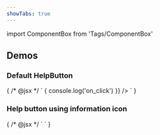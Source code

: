 ```yaml
---
showTabs: true
---
```


import ComponentBox from 'Tags/ComponentBox'

## Demos

### Default HelpButton

<ComponentBox data-dnb-test="help-button-default">
	{
	/* @jsx */ `
<HelpButton
  title="Additional details"
  on_click={() => {
    console.log('on_click')
  }}
/>
	`
	}
</ComponentBox>

### Help button using information icon

<ComponentBox data-dnb-test="help-button-sizes">
	{
	/* @jsx */ `
<HelpButton />
<HelpButton
  size="small"
  left
/>
	`
	}
</ComponentBox>
